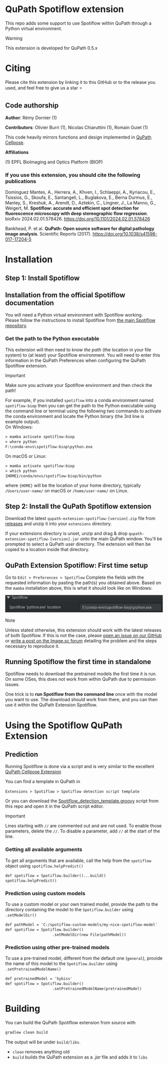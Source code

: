 <!--
Zenodo DOI: [![DOI](https://zenodo.org/badge/417468733.svg)](https://zenodo.org/doi/10.5281/zenodo.10829243)
-->


# QuPath Spotiflow extension

This repo adds some support to use Spotiflow within QuPath through a Python virtual environment.

> [!WARNING]
> This extension is developed for QuPath 0.5.x


# Citing

Please cite this extension by linking it to this GitHub or to the release you used, and feel free to give us a star ⭐️
<!--
As this code is neither novel nor entirely original, there is no linked publication, but you can use the following Zenodo entry:


[![DOI](https://zenodo.org/badge/417468733.svg)](https://zenodo.org/doi/10.5281/zenodo.10829243)
-->

## Code authorship
**Author**: Rémy Dornier (1)

**Contributors**: Olivier Burri (1), Nicolas Chiaruttini (1), Romain Guiet (1)

This code heavily mirrors functions and design implemented in [QuPath Cellpose](https://github.com/BIOP/qupath-extension-cellpose).

**Affiliations**

(1) EPFL BioImaging and Optics Platform (BIOP)

### If you use this extension, you should cite the following publications

Dominguez Mantes, A., Herrera, A., Khven, I., Schlaeppi, A., Kyriacou, E., Tsissios, G., Skoufa, E., Santangeli, L., Buglakova, E., Berna Durmus, E., Manley, S., Kreshuk, A., Arendt, D., Aztekin, C., Lingner, J., La Manno, G., Weigert, M.
**Spotiflow: accurate and efficient spot detection for fluorescence microscopy with deep stereographic flow regression**. 
bioRxiv 2024.02.01.578426. https://doi.org/10.1101/2024.02.01.578426

Bankhead, P. et al. **QuPath: Open source software for digital pathology image analysis**. Scientific Reports (2017). https://doi.org/10.1038/s41598-017-17204-5






# Installation

## Step 1: Install Spotiflow

## Installation from the official Spotiflow documentation
You will need a Python virtual environment with Spotiflow working.  
Please follow the instructions to install Spotiflow from [the main Spotiflow repository](https://github.com/weigertlab/spotiflow?tab=readme-ov-file#installation-pip-recommended). 

<!--
> [!NOTE]
> ### `scikit-image` Dependency
> As of version 0.4 of this extension, QC (quality control) is run **automatically** when training a model.
> Due to the dependencies of the validation Python script [run-cellpose-qc.py](QC/run-cellpose-qc.py) there is an extra dependency: `scikit-image`.
> 
> The simplest way to add it is to install it the same way you installed Cellpose or Omnipose in the same Python virtual environment.
> For example, if you used `pip` to install `cellpose` you would use:
> `python -m pip install scikit-image`
> or if you used `conda`:
> `conda install scikit-image`
-->

### Get the path to the Python executable
This extension will then need to know *the path* (the location in your file system) to (at least) your Spotiflow environment.
You will need to enter this information in the QuPath Preferences when configuring the QuPath Spotiflow extension.

> [!IMPORTANT]
> Make sure you activate your Spotiflow environment and then check the path! 

For example, if you installed `spotiflow` into a conda environment named `spotiflow-biop` then you can get the path 
to the Python executable using the command line or terminal  using the following two commands to activate the conda environment 
and locate the Python binary (the 3rd line is example output).  
On Windows:
```
> mamba activate spotiflow-biop
> where python
F:\conda-envs\spotiflow-biop\python.exe
```

On macOS or Linux:
```
> mamba activate spotiflow-biop
> which python
{HOME}/conda/envs/spotiflow-biop/bin/python
```
where `{HOME}` will be the location of your home directory, typically `/Users/user-name/` on macOS or `/home/user-name/` on Linux.

## Step 2: Install the QuPath Spotiflow extension

Download the latest `qupath-extension-spotiflow-[version].zip` file from [releases](https://github.com/biop/qupath-extension-spotiflow/releases) and unzip it into your `extensions` directory. 

If your extensions directory is unset, unzip and drag & drop `qupath-extension-spotiflow-[version].jar` onto the main QuPath window. You'll be prompted to select a QuPath user directory.
The extension will then be copied to a location inside that directory.

<!--
To copy `run-cellpose-qc.py`, go to Extensions > Installed Extensions and click on "Open Extensions Directory". You can place the `run-cellpose-qc.py` in the same folder.

You might then need to restart QuPath (but not your computer).

> [!NOTE]
> In case you do not do this step, Spotiflow training will still work, but the QC step will be skipped, and you will be notified that `run-cellpose-qc.py` cannot be found.
> Additionally, this is the step that requires `scikit-image` as noted above.
-->

## QuPath Extension Spotiflow: First time setup

Go to `Edit > Preferences > Spotiflow`
Complete the fields with the requested information by pasting the path(s) you obtained above. 
Based on the `mamba` installation above, this is what it should look like on Windows:

![Spotiflow setup example](files/spotiflow-qupath-setup-example.png)


> [!NOTE]
> Unless stated otherwise, this extension should work with the latest releases of both Spotiflow.
> If this is not the case, please [open an issue on our GitHub](https://github.com/BIOP/qupath-extension-spotiflow/issues/new) or [write a post on the Image.sc forum](https://forum.image.sc/new-topic?category=usage-issues&tags=spotiflow-qupath,qupath-spotiflow) detailing the problem and the steps necessary to reproduce it.

## Running Spotiflow the first time in standalone

Spotiflow needs to download the pretrained models the first time it is run. On some OSes, this does not work from within 
QuPath due to permission issues.

One trick is to **run Spotiflow from the command line** once with the model you want to use. The download should work from there,
and you can then use it within the QuPath Extension Spotiflow.

# Using the Spotiflow QuPath Extension

## Prediction 

Running Spotiflow is done via a script and is very similar to the excellent [QuPath Cellpose Extension](https://github.com/BIOP/qupath-extension-cellpose)

You can find a template in QuPath in

`Extensions > Spotiflow > Spotiflow detection script template`

Or you can download the [Spotiflow_detection_template.groovy](src/main/resources/scripts/Spotiflow_detection_template.groovy) script from this repo and open it in the QuPath script editor.  

> [!IMPORTANT]
> Lines starting with `//` are commented out and are not used. To enable those parameters, delete the `//`. To disable a parameter, add `//` at the start of the line.

### Getting all available arguments
To get all arguments that are available, call the help from the `spotiflow` object using `spotiflow.helpPredict()`
```
def spotiflow = Spotiflow.builder()...build() 
spotiflow.helpPredict() 
```


<!--
Make sure that line 26 `.channels()` has the name of the channel you wish to segment--or you can provide the number, starting with `0` for the first channel.

> [!NOTE]
> For brightfield images the R, G, and B channels are used. If you wish to use stains like `Hematoxylin`, you will need to add an extra line:  
> `def stains = getCurrentImageData().getColorDeconvolutionStains() // stain deconvolution`  
> *before* the `def cellpose = Cellpose2D.builder( pathModel )` line (line 23).  
> Next, you will need to comment out the `.channels( 'DAPI' )` line by adding `//` at the start.  
> Finally, in the next line, add this pre-processing step to deconvolve stains and get the first channel, channel `0`:  
>        `.preprocess( ImageOps.Channels.deconvolve(stains), ImageOps.Channels.extract(0) )`

All builder options that are implemented are documented [in the Javadoc](https://biop.github.io/qupath-extension-cellpose/).
You can pass additional options to `cellpose` by adding `.addParameter()` before the `.build()` line. For example on a macOS computer with Apple Silicon (e.g. M1, M2, M3) 
you can use `.addParameter("gpu_device", "mps")` to use the GPU.

> [!NOTE]
> By default the script will generate QuPath *detections* and not *annotations*. In order to obtain annotations (which can be edited and are needed for training, see below), you must uncomment line 44:
> `.createAnnotations()` by deleting the `//` at the beginning of the line.

> [!IMPORTANT]
> Prior to running the script ensure that you have created a Project and have an image open with an annotation *selected* (it will be highlighted in yellow).
> The script will segment cells within that annotation.

The first thing the script will do is create a sub-folder in your project called `cellpose-temp`, followed by exporting the image(s) that will be processed by `cellpose`.
If your segmentation is not what you expect, you can check that the exported image(s) represent what you intended for `cellpose` to segment.

Once you are happy with your script, you should save the edited copy to your Project (or another scripts folder) for re-use!
-->
### Prediction using custom models
To use a custom model or your own trained model, provide the path to the directory containing the model to the `Spotiflow.builder` using `.setModelDir()`
```
def pathModel = 'C:/spotiflow-custom-models/my-nice-spotiflow-model'
def spotiflow = Spotiflow.builder()
                     .setModelDir(new File(pathModel))  
```

### Prediction using other pre-trained models
To use a pre-trained model, different from the default one (`general`), provide the name of this model to the `Spotiflow.builder` using `.setPretrainedModelName()`
```
def pretrainedModel = 'hybiss'
def spotiflow = Spotiflow.builder()
                     .setPretrainedModelName(pretrainedModel)  
```
<!--
## Training custom models

**Requirements**:
A QuPath project with rectangles of class "Training" and "Validation" inside which the ground truth objects have been painted as annotations with no class.
![Example Annotations for Training](files/cellpose-qupath-training-example.png)

> [!IMPORTANT]
> Training requires _dense_ annotations. This means you cannot just annotate a few objects per Training and Valudation rectanble. You must annotate **ALL relevant objects** within each of those regions!

We typically create a standalone QuPath project for training only. This project will contain the training images along with the ground truth annotations drawn in QuPath.
Here are some reasons we do it this way:

1. Separating training and prediction/analysis makes for clean project structures and easier sharing of the different steps of your workflow.
2. In case we need to get more ground truth, we can simply fire up the relevant QuPath project and rerun the training, and then import the newly trained model into any other project that might need it.

**Protocol**

1. In your QuPath project create at least **2** rectangle annotations.
2. In the Annotations tab, add new classes name "Training" and "Validation" and assign your rectangles to each of them. You do not need an equal number of Training and Validation rectangles. 
3. Lock the rectangles (right click > Annotations > Lock). 
4. Draw your ground truth annotations within all of the rectangles. You can also select each rectangle and run the `Cellpose detection script template` with the `.createAnnotations()` line
   not commented out in the builder (see *Prediction* instructions above) to use a pre-trained cellpose model as a start, but make sure you manually correct it to get proper ground truth!
   
> [!IMPORTANT]
> Any ground truth annotations must have **no classes** assigned.

5. Repeat this for as many images/regions of interest as you would like.

> [!WARNING]
> All images with Training or Validation annotations in the project will be used for the training.

Once you have your labeled Training and Validation rectangles with ground truth annotations, make sure you save your project! Then you can run the Cellpose training template script in 
`Extensions > Cellpose > Cellpose training script template`

Or you can download [Cellpose_training_template.groovy](src/main/resources/scripts/Cellpose_training_template.groovy) from this repo and run it from the script editor.

> [!NOTE]
> In the line `def cellpose = Cellpose2D.builder("cyto")` you can choose to fine-tune a pre-trained model (e.g. cyto), train from scratch (enter "None"),
> or start with a custom model (see below). Please see the *Prediction* instructions above for information regarding the other builder parameters.

The first thing the script will do is create a sub-folder in your project called `cellpose-training` containing sub-folders `test` and `train`, followed by exporting the image(s)
that will be processed by `cellpose`. The `train` folder will contain images of your training rectangles and your annotations converted to masks. The `test` folder will contain the
Validation data, which is also used by the `QC` script. If your Validation is not what you expect, you can check that the exported image(s) represent what you intended for `cellpose` to train on.

Once the script successfully completes training, you will have a `models` sub-folder within your Project folder, which will contain your custom model, as well as a `QC` sub-folder with the output
of the QC script.

Once you are happy with your training script, you should save the edited copy to your Project (or another scripts folder) for re-use!

### Training a custom model
To train using your custom model, you need to provide the path to the model to the `Cellpose2D.builder`. Just replace the name of the pre-trained model (e.g. `cyto`)
with the path to your model, for example:
```
// Specify the model name (cyto, nuclei, cyto2, omni_bact or a path to your custom model as a string)
def pathModel = 'C:/cellpose-custom-models/cellpose_residual_on_style_on_concatenation_off_train_2023_07_26_11_31_47.433625'
def cellpose = Cellpose2D.builder( pathModel )
```

> [!NOTE]  
> If you decide that your model needs more training, you can add more images to the Project and provide more annotated Training rectangles.  
> You can use your custom model to segment additional Training rectangles, as described in the *Prediction* section above. Just be sure to 
> perform careful manual correction!  
> Then save the Project and re-run the training script with the path of the custom model from the previous training step.  
> If you save your edited Prediction and Training scripts, you can repeat this process as needed, by adding more training data and training the model
> obtained from the previous run--just edit the path to the model.  
> This is analogous to the `cellpose` 2.0 GUI `human-in-the-loop` process.

### More training options
[All options in Cellpose](https://github.com/MouseLand/cellpose/blob/45f1a3c640efb8ca7d252712620af6f58d024c55/cellpose/__main__.py#L36) 
have not been transferred. 

In case that this might be of use to you, please [open an issue](https://github.com/BIOP/qupath-extension-cellpose/issues). 

### Training validation
You can find a [run-cellpose-qc.py](QC/run-cellpose-qc.py) python script in the `QC` folder of this repository. This is 
an adaptation of the Quality Control part of a [ZeroCostDL4Mic Notebook that was made for cellpose](https://colab.research.google.com/github/HenriquesLab/ZeroCostDL4Mic/blob/master/Colab_notebooks/Beta%20notebooks/Cellpose_2D_ZeroCostDL4Mic.ipynb).

Basically, when you train using this extension:
1. It will first train your model as expected
2. It will then run your newly trained cellpose model on your "Validation" images
3. At the end, it will run the [run-cellpose-qc.py](QC/run-cellpose-qc.py) python script to output validation metrics.
4. The validation metrics will be saved into a folder called `QC` in your QuPath Project


### Saving training results for publication purposes

In order to be as reproducible and sure of your results as possible, especially when it comes to publishing, these are 
our current guidelines:
1. Use `saveBuilder()` which saves a JSON file of your CellposeBuilder, which can be reused with `CellposeBuilder(File builderFile)`. That way you will not lose the setting your did
2. Save the `cellpose-training`, `QC` and `models` folders at the end of your training somewhere. This will contain everything that was made during training.
3. Save the training script as well.


-->
# Building

You can build the QuPath Spotiflow extension from source with

```bash
gradlew clean build
```

The output will be under `build/libs`.

* `clean` removes anything old
* `build` builds the QuPath extension as a *.jar* file and adds it to `libs`

<!--
# Notes and debugging

## Preprocessing your data, extracting Color Deconvolution stains

It has been useful to preprocess data to extract color-deconvolved channels feeding these to Cellpose, for example. This is where the `preprocess()` method is useful. 
Depending on the export, one might need to inform cellpose of which channel is to be considered nuclear and which channel cytoplasmic. The method `cellposeChannels()` helps to set the order, as in the example below.
```
def stains = getCurrentImageData().getColorDeconvolutionStains()
// ..
// .. builder is initialized before this line
.preprocess( ImageOps.Channels.deconvolve(stains),
             ImageOps.Channels.extract(0, 1) ) // 0 for HTX and 1 for DAB
. cellposeChannels(2, 1)                       // Use the second channel from the extracted image for the cytoplasm and the first channel for the nucleus in cellpose
```
## `Warn: No compatible writer found`
So far we experienced the `No compatible writer found` issue in the following cases:

1. The channel names were incorrect in the builder, so the image writer could not find the requested channels
2. The rectangles were too close or beyond the edges of the image, so there were no pixels to export
3. There were special characters in the file name, which caused it to fail.

## Overlap

In case you end up with split detections, this is caused by the overlap calculation not being done correctly or by setting the `.diameter()` to 0 in order for cellpose to determine it automatically.
In turn, this causes the QuPath extension to fail to extract tiles with sufficient overlap.
Use `setOverlap( int )` in the builder to set the overlap (in pixels) to a value 2x larger than the largest object you are segmenting.

### To find the overlap

You can draw a line ROI across your largest object in QuPath and run the following one-line script
```
print "Selected Line length is " + Math.round(getSelectedObject().getROI().getLength()) + " pixels"
```
Double whatever value is output from the script and use it in `setOverlap( int )` in the builder.

## Ubuntu Error 13: Permission Denied
[As per this post here](https://forum.image.sc/t/could-not-execute-system-command-in-qupath-thanks-to-groovy-script-and-java-processbuilder-class/61629/2?u=oburri), there is a permissions issue when using Ubuntu, which does not allow Java's `ProcessBuilder` to run. 
The current workaround is [to build QuPath from source](https://qupath.readthedocs.io/en/stable/docs/reference/building.html) in Ubuntu, which then allows the use of the `ProcessBuilder`, which is the magic piece of code that actually calls Cellpose.
-->